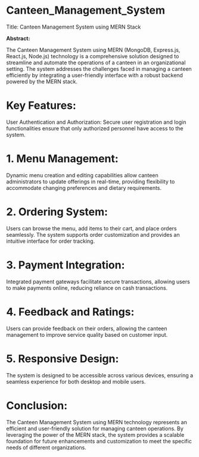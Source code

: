# Canteen_Management_System


Title: Canteen Management System using MERN Stack

**Abstract:**

The Canteen Management System using MERN (MongoDB, Express.js, React.js, Node.js) technology is a comprehensive solution designed to streamline and automate the operations of a canteen in an organizational setting. The system addresses the challenges faced in managing a canteen efficiently by integrating a user-friendly interface with a robust backend powered by the MERN stack.

# Key Features:

User Authentication and Authorization:
Secure user registration and login functionalities ensure that only authorized personnel have access to the system.

# 1. Menu Management:
Dynamic menu creation and editing capabilities allow canteen administrators to update offerings in real-time, providing flexibility to accommodate changing preferences and dietary requirements.

# 2. Ordering System:
Users can browse the menu, add items to their cart, and place orders seamlessly. The system supports order customization and provides an intuitive interface for order tracking.

# 3. Payment Integration:
Integrated payment gateways facilitate secure transactions, allowing users to make payments online, reducing reliance on cash transactions.

# 4. Feedback and Ratings:
Users can provide feedback on their orders, allowing the canteen management to improve service quality based on customer input.

# 5. Responsive Design:
The system is designed to be accessible across various devices, ensuring a seamless experience for both desktop and mobile users.

# Conclusion:
The Canteen Management System using MERN technology represents an efficient and user-friendly solution for managing canteen operations. By leveraging the power of the MERN stack, the system provides a scalable foundation for future enhancements and customization to meet the specific needs of different organizations.

